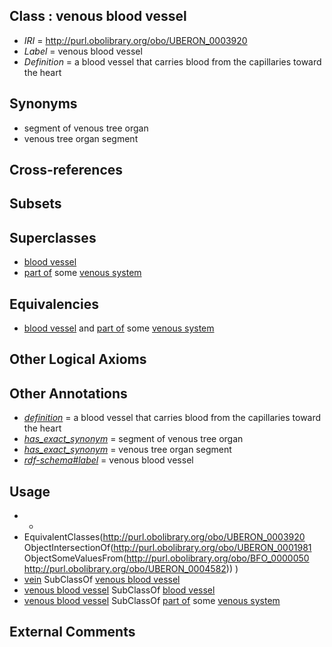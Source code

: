 
## Class : venous blood vessel

 * *IRI* = http://purl.obolibrary.org/obo/UBERON_0003920
 * *Label* = venous blood vessel
 * *Definition* = a blood vessel that carries blood from the capillaries toward the heart

## Synonyms

 * segment of venous tree organ
 * venous tree organ segment

## Cross-references


## Subsets


## Superclasses

 * [blood vessel](../../UBERON/81/UBERON_0001981.md)
 * [part of](../../BFO/50/BFO_0000050.md) some [venous system](../../UBERON/82/UBERON_0004582.md)

## Equivalencies

 * [blood vessel](../../UBERON/81/UBERON_0001981.md) and [part of](../../BFO/50/BFO_0000050.md) some [venous system](../../UBERON/82/UBERON_0004582.md)

## Other Logical Axioms


## Other Annotations

 * *[definition](../../IAO/15/IAO_0000115.md)* = a blood vessel that carries blood from the capillaries toward the heart
 * *[has_exact_synonym](../../ym/oboInOwl#hasExactSynonym.md)* = segment of venous tree organ
 * *[has_exact_synonym](../../ym/oboInOwl#hasExactSynonym.md)* = venous tree organ segment
 * *[rdf-schema#label](../../el/rdf-schema#label.md)* = venous blood vessel

## Usage

 * -
 * EquivalentClasses(<http://purl.obolibrary.org/obo/UBERON_0003920> ObjectIntersectionOf(<http://purl.obolibrary.org/obo/UBERON_0001981> ObjectSomeValuesFrom(<http://purl.obolibrary.org/obo/BFO_0000050> <http://purl.obolibrary.org/obo/UBERON_0004582>)) )
 * [vein](../../UBERON/38/UBERON_0001638.md) SubClassOf [venous blood vessel](../../UBERON/20/UBERON_0003920.md)
 * [venous blood vessel](../../UBERON/20/UBERON_0003920.md) SubClassOf [blood vessel](../../UBERON/81/UBERON_0001981.md)
 * [venous blood vessel](../../UBERON/20/UBERON_0003920.md) SubClassOf [part of](../../BFO/50/BFO_0000050.md) some [venous system](../../UBERON/82/UBERON_0004582.md)

## External Comments

